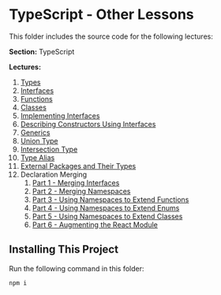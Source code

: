 # TypeScript - Other Lessons

This folder includes the source code for the following lectures:

**Section:** TypeScript

**Lectures:**

1. [Types](https://github.com/d-dmytro/react-with-typescript/blob/master/Code-Examples/TypeScript/Other-Lessons/src/Types.ts)
2. [Interfaces](https://github.com/d-dmytro/react-with-typescript/blob/master/Code-Examples/TypeScript/Other-Lessons/src/Interfaces.ts)
3. [Functions](https://github.com/d-dmytro/react-with-typescript/blob/master/Code-Examples/TypeScript/Other-Lessons/src/Functions.ts)
4. [Classes](https://github.com/d-dmytro/react-with-typescript/blob/master/Code-Examples/TypeScript/Other-Lessons/src/Classes.ts)
5. [Implementing Interfaces](https://github.com/d-dmytro/react-with-typescript/tree/master/Code-Examples/TypeScript/Other-Lessons/src/Implementing-Interfaces)
6. [Describing Constructors Using Interfaces](https://github.com/d-dmytro/react-with-typescript/blob/master/Code-Examples/TypeScript/Other-Lessons/src/Describing-Class-Constructors-Using-Interfaces.ts)
7. [Generics](https://github.com/d-dmytro/react-with-typescript/blob/master/Code-Examples/TypeScript/Other-Lessons/src/Generics.ts)
8. [Union Type](https://github.com/d-dmytro/react-with-typescript/blob/master/Code-Examples/TypeScript/Other-Lessons/src/Union-Type.ts)
9. [Intersection Type](https://github.com/d-dmytro/react-with-typescript/blob/master/Code-Examples/TypeScript/Other-Lessons/src/Intersection-Type.ts)
10. [Type Alias](https://github.com/d-dmytro/react-with-typescript/blob/master/Code-Examples/TypeScript/Other-Lessons/src/Type-Alias.ts)
11. [External Packages and Their Types](https://github.com/d-dmytro/react-with-typescript/blob/master/Code-Examples/TypeScript/Other-Lessons/src/External-Packages-and-Their-Types.ts)
12. Declaration Merging
    1. [Part 1 - Merging Interfaces](https://github.com/d-dmytro/react-with-typescript/blob/master/Code-Examples/TypeScript/Other-Lessons/src/Declaration-Merging-1.ts)
    2. [Part 2 - Merging Namespaces](https://github.com/d-dmytro/react-with-typescript/blob/master/Code-Examples/TypeScript/Other-Lessons/src/Declaration-Merging-2.ts)
    3. [Part 3 - Using Namespaces to Extend Functions](https://github.com/d-dmytro/react-with-typescript/blob/master/Code-Examples/TypeScript/Other-Lessons/src/Declaration-Merging-3.ts)
    4. [Part 4 - Using Namespaces to Extend Enums](https://github.com/d-dmytro/react-with-typescript/blob/master/Code-Examples/TypeScript/Other-Lessons/src/Declaration-Merging-4.ts)
    5. [Part 5 - Using Namespaces to Extend Classes](https://github.com/d-dmytro/react-with-typescript/blob/master/Code-Examples/TypeScript/Other-Lessons/src/Declaration-Merging-5.ts)
    6. [Part 6 - Augmenting the React Module](https://github.com/d-dmytro/react-with-typescript/blob/master/Code-Examples/TypeScript/Other-Lessons/src/Declaration-Merging-6.tsx)

## Installing This Project

Run the following command in this folder:

```
npm i
```
